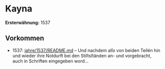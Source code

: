 # Kayna

**Ersterwähnung:** 1537

## Vorkommen
- 1537: [jahre/1537/README.md](../jahre/1537/README.md) – Und nachdem alſo von beiden Teilén hin und wieder
ihre Notdurft bei den Stiſtsſtänden an- und vorgebracht,
auch in Schriften eingegeben word...
